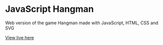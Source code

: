 # JavaScript Hangman
Web version of the game Hangman made with JavaScript, HTML, CSS and SVG

[View live here](https://chrislrogers.github.io/hangman/)
